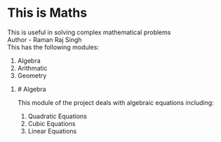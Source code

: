 # This is Maths
This is useful in solving complex mathematical problems
<br>
Author - Raman Raj Singh
<br>
This has the following modules:
<ol>
  <li>Algebra</li>
  <li>Arithmatic</li>
  <li>Geometry</li>
</ol>
<ol>
  <li># Algebra</li>
  <p>
This module of the project deals with algebraic equations including:
<ol>
  <li>Quadratic Equations</li>
  <li>Cubic Equations</li>
  <li>Linear Equations</li>
</ol>
</p>
</ol>
